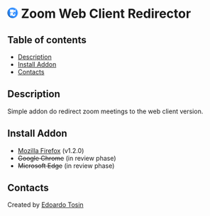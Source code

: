 <h1 id="-icon-24-24-zoom-web-client-redirector"><img src="/icons/48x48.png" vertical-align="bottom" width="24" height="24" alt="image"> Zoom Web Client Redirector</h1>

## Table of contents
* [Description](#description)
* [Install Addon](#install-addon)
* [Contacts](#contacts)

## Description
Simple addon do redirect zoom meetings to the web client version.

## Install Addon
* [Mozilla Firefox](https://addons.mozilla.org/firefox/addon/zoom-web-client-redirector/) (v1.2.0)
* ~~Google Chrome~~ (in review phase)
* ~~Microsoft Edge~~ (in review phase)

## Contacts
Created by [Edoardo Tosin](https://github.com/EdoardoTosin)
